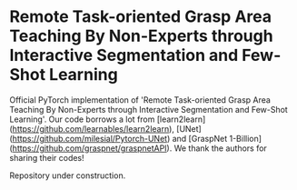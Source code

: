 # Remote Task-oriented Grasp Area Teaching By Non-Experts through Interactive Segmentation and Few-Shot Learning
Official PyTorch implementation of 'Remote Task-oriented Grasp Area Teaching By Non-Experts through Interactive Segmentation and Few-Shot Learning'. Our code borrows a lot from [learn2learn] (https://github.com/learnables/learn2learn), [UNet] (https://github.com/milesial/Pytorch-UNet) and [GraspNet 1-Billion] (https://github.com/graspnet/graspnetAPI). We thank the authors for sharing their codes!

Repository under construction.
